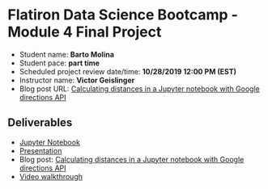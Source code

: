 # Flatiron Data Science Bootcamp - Module 4 Final Project

* Student name: **Barto Molina**
* Student pace: **part time**
* Scheduled project review date/time: **10/28/2019 12:00 PM (EST)**
* Instructor name: **Victor Geislinger**
* Blog post URL: [Calculating distances in a Jupyter notebook with Google directions API](https://medium.com/@bartomolina/calculating-distances-in-a-jupyter-notebook-with-google-directions-api-dfa8b5c341e9)

## Deliverables

- [Jupyter Notebook](student.ipynb)
- [Presentation](presentation.pdf)
- Blog post: [Calculating distances in a Jupyter notebook with Google directions API](https://medium.com/@bartomolina/calculating-distances-in-a-jupyter-notebook-with-google-directions-api-dfa8b5c341e9)
- [Video walkthrough](https://youtu.be/MPT7rNESLXs)